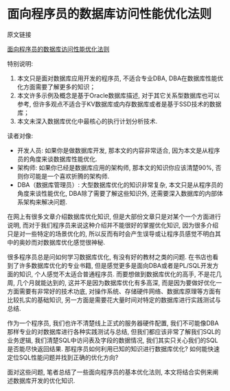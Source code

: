 # 面向程序员的数据库访问性能优化法则

原文链接

[面向程序员的数据库访问性能优化法则](https://blog.csdn.net/yzsind/article/details/6059209)

特别说明: 

1. 本文只是面对数据库应用开发的程序员, 不适合专业DBA, DBA在数据库性能优化方面需要了解更多的知识；
2. 本文许多示例及概念是基于Oracle数据库描述, 对于其它关系型数据库也可以参考, 但许多观点不适合于KV数据库或内存数据库或者是基于SSD技术的数据库；
3. 本文未深入数据库优化中最核心的执行计划分析技术. 

读者对像: 

- 开发人员: 如果你是做数据库开发, 那本文的内容非常适合, 因为本文是从程序员的角度来谈数据库性能优化. 
- 架构师: 如果你已经是数据库应用的架构师, 那本文的知识你应该清楚90%, 否则你可能是一个喜欢折腾的架构师. 
- DBA（数据库管理员）: 大型数据库优化的知识非常复杂, 本文只是从程序员的角度来谈性能优化, DBA除了需要了解这些知识外, 还需要深入数据库的内部体系架构来解决问题. 

在网上有很多文章介绍数据库优化知识, 但是大部份文章只是对某个一个方面进行说明, 而对于我们程序员来说这种介绍并不能很好的掌握优化知识, 因为很多介绍只是对一些特定的场景优化的, 所以反而有时会产生误导或让程序员感觉不明白其中的奥妙而对数据库优化感觉很神秘. 

很多程序员总是问如何学习数据库优化, 有没有好的教材之类的问题. 在书店也看到了许多数据库优化的专业书籍, 但是感觉更多是面向DBA或者是PL/SQL开发方面的知识, 个人感觉不太适合普通程序员. 而要想做到数据库优化的高手, 不是花几周, 几个月就能达到的, 这并不是因为数据库优化有多高深, 而是因为要做好优化一方面需要有非常好的技术功底, 对操作系统、存储硬件网络、数据库原理等方面有比较扎实的基础知识, 另一方面是需要花大量时间对特定的数据库进行实践测试与总结. 

作为一个程序员, 我们也许不清楚线上正式的服务器硬件配置, 我们不可能像DBA那样专业的对数据库进行各种实践测试与总结, 但我们都应该非常了解我们SQL的业务逻辑, 我们清楚SQL中访问表及字段的数据情况, 我们其实只关心我们的SQL是否能尽快返回结果. 那程序员如何利用已知的知识进行数据库优化? 如何能快速定位SQL性能问题并找到正确的优化方向? 

面对这些问题, 笔者总结了一些面向程序员的基本优化法则, 本文将结合实例来阐述数据库开发的优化知识. 

